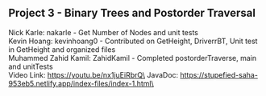 ## Project 3 - Binary Trees and Postorder Traversal
Nick Karle: nakarle -  Get Number of Nodes and unit tests\
Kevin Hoang: kevinhoang0 - Contributed on GetHeight, DriverrBT, Unit test in GetHeight and organized files\
Muhammed Zahid Kamil: ZahidKamil - Completed postorderTraverse, main and unitTests\
Video Link: https://youtu.be/nx1juEiRbrQ\
JavaDoc: https://stupefied-saha-953eb5.netlify.app/index-files/index-1.html\
